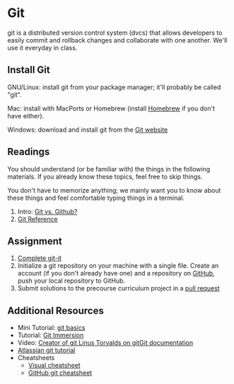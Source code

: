 # Git
git is a distributed version control system (dvcs) that allows developers
to easily commit and rollback changes and collaborate with one another.
We'll use it everyday in class.

## Install Git
GNU/Linux: install git from your package manager;
it'll probably be called "git".

Mac: install with MacPorts or Homebrew (install [Homebrew](http://brew.sh/)
if you don't have either).

Windows: download and install git from the 
[Git website](http://git-scm.com/downloads)

## Readings
You should understand (or be familiar with) the things in the following
materials. If you already know these topics, feel free to skip things.

You don't have to memorize anything; we mainly want you to know about these
things and feel comfortable typing things in a terminal.

1. Intro: [Git vs. Github?](http://www.jahya.net/blog/?2013-05-git-vs-github)
2. [Git Reference](http://gitbookio.gitbooks.io/progit/en/index.html)

## Assignment

1. [Complete git-it](http://nodeschool.io/#git-it)
2. Initialize a git repository on your machine with a single file. Create an account (if you don't already have one) and a repository on [GitHub](https://github.com), push your local repository to GitHub.
3. Submit solutions to the precourse curriculum project in a [pull request]()


## Additional Resources

* Mini Tutorial: [git basics](http://www.codeschool.com/courses/try-git)
* Tutorial: [Git Immersion](http://gitimmersion.com/)
* Video: [Creator of git Linus Torvalds on git](http://www.youtube.com/watch?v=4XpnKHJAok8)[Git documentation](http://git-scm.com/doc)
* [Atlassian git tutorial](https://www.atlassian.com/git/tutorial/git-basics)
* Cheatsheets
  * [Visual cheatsheet](http://ndpsoftware.com/git-cheatsheet.html#loc=workspace;)
  * [GitHub git cheatsheet](https://training.github.com/kit/downloads/github-git-cheat-sheet.pdf)
